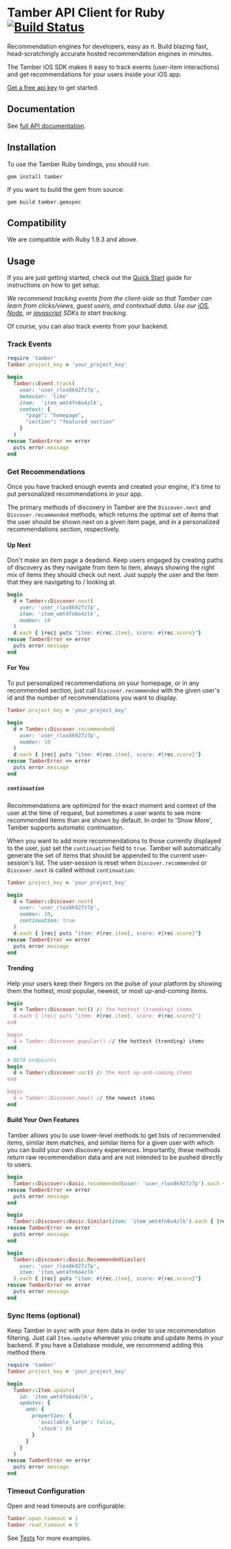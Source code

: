 # Tamber API Client for Ruby  [![Build Status](https://travis-ci.org/tamber/tamber-ruby.svg?branch=master)](https://travis-ci.org/tamber/tamber-ruby)

Recommendation engines for developers, easy as π. Build blazing fast, head-scratchingly accurate hosted recommendation engines in minutes.

The Tamber iOS SDK makes it easy to track events (user-item interactions) and get recommendations for your users inside your iOS app. 

[Get a free api key][homepage] to get started.

## Documentation

See [full API documentation][reference].

## Installation

To use the Tamber Ruby bindings, you should run:

```
gem install tamber
```

If you want to build the gem from source:

```
gem build tamber.gemspec
```

## Compatibility

We are compatible with Ruby 1.9.3 and above.


## Usage

If you are just getting started, check out the [Quick Start][quickstart] guide for instructions on how to get setup.

*We recommend tracking events from the client-side so that Tamber can learn from clicks/views, guest users, and contextual data. Use our [iOS][tamber-ios], [Node][tamber-node], or [javascript][tamber-js] SDKs to start tracking.* 

Of course, you can also track events from your backend.

### Track Events

```rb
require 'tamber'
Tamber.project_key = 'your_project_key'

begin
  Tamber::Event.track(
    user: 'user_rlox8k927z7p',
    behavior: 'like'
    item:  'item_wmt4fn6o4zlk',
    context: {
      "page": "homepage", 
      "section": "featured_section"
    }
  )
rescue TamberError => error
  puts error.message
end
```


### Get Recommendations

Once you have tracked enough events and created your engine, it's time to put personalized recommendations in your app.

The primary methods of discovery in Tamber are the `Discover.next` and `Discover.recommended` methods, which returns the optimal set of items that the user should be shown next on a given item page, and in a personalized recommendations section, respectively.

#### Up Next

Don't make an item page a deadend. Keep users engaged by creating paths of discovery as they navigate from item to item, always showing the right mix of items they should check out next. Just supply the user and the item that they are navigating to / looking at.

```rb
begin
  d = Tamber::Discover.next(
    user: 'user_rlox8k927z7p',
    item: 'item_wmt4fn6o4zlk',
    number: 14
  )
  d.each { |rec| puts "item: #{rec.item}, score: #{rec.score}"}
rescue TamberError => error
  puts error.message
end
```

#### For You

To put personalized recommendations on your homepage, or in any recommended section, just call `Discover.recommended` with the given user's id and the number of recommendations you want to display.

```rb
Tamber.project_key = 'your_project_key'

begin
  d = Tamber::Discover.recommended(
    user: 'user_rlox8k927z7p',
    number: 10
  )
  d.each { |rec| puts "item: #{rec.item}, score: #{rec.score}"}
rescue TamberError => error
  puts error.message
end
```


##### `continuation`

Recommendations are optimized for the exact moment and context of the user at the time of request, but sometimes a user wants to see more recommended items than are shown by default. In order to 'Show More', Tamber supports automatic continuation. 

When you want to add more recommendations to those currently displayed to the user, just set the `continuation` field to `true`. Tamber will automatically generate the set of items that should be appended to the current user-session's list. The user-session is reset when `Discover.recommended` or `Discover.next` is called without `continuation`.

```rb
Tamber.project_key = 'your_project_key'

begin
  d = Tamber::Discover.next(
    user: 'user_rlox8k927z7p',
    number: 10,
    continuation: true
  )
  d.each { |rec| puts "item: #{rec.item}, score: #{rec.score}"}
rescue TamberError => error
  puts error.message
end
```


#### Trending

Help your users keep their fingers on the pulse of your platform by showing them the hottest, most popular, newest, or most up-and-coming items.

```rb
begin
  d = Tamber::Discover.hot() // the hottest (trending) items
  d.each { |rec| puts "item: #{rec.item}, score: #{rec.score}"}
end

begin
  d = Tamber::Discover.popular() // the hottest (trending) items
end

# BETA endpoints
begin
  d = Tamber::Discover.uac() // the most up-and-coming items
end

begin
  d = Tamber::Discover.new() // the newest items
end
```

#### Build Your Own Features

Tamber allows you to use lower-level methods to get lists of recommended items, similar item matches, and similar items for a given user with which you can build your own discovery experiences. Importantly, these methods return raw recommendation data and are not intended to be pushed directly to users.

```rb
begin
  Tamber::Discover::Basic.recommended(user: 'user_rlox8k927z7p').each { |rec| puts "item: #{rec.item}, score: #{rec.score}"}
rescue TamberError => error
  puts error.message
end

begin
  Tamber::Discover::Basic.Similar(item: 'item_wmt4fn6o4zlk').each { |rec| puts "item: #{rec.item}, score: #{rec.score}"}
rescue TamberError => error
  puts error.message
end

begin
  Tamber::Discover::Basic.RecommendedSimilar(
    user: 'user_rlox8k927z7p',
    item: 'item_wmt4fn6o4zlk'
  ).each { |rec| puts "item: #{rec.item}, score: #{rec.score}"}
rescue TamberError => error
  puts error.message
end
```

### Sync Items (optional)

Keep Tamber in sync with your item data in order to use recommendation filtering. Just call `Item.update` wherever you create and update items in your backend. If you have a Database module, we recommend adding this method there.

```rb
require 'tamber'
Tamber.project_key = 'your_project_key'

begin
  Tamber::Item.update(
    id: 'item_wmt4fn6o4zlk',
    updates: {
      add: {
        properties: {
          'available_large': false,
          'stock': 89
        }
      }
    }
  )
rescue TamberError => error
  puts error.message
end
```

### Timeout Configuration

Open and read timeouts are configurable:

```rb
Tamber.open_timeout = 1
Tamber.read_timeout = 5
```

See [Tests](https://github.com/tamber/tamber-ruby/tree/master/test) for more examples.

[homepage]: https://tamber.com
[quickstart]: https://tamber.com/docs/start/
[reference]: https://tamber.com/docs/api
[dashboard]: https://dashboard.tamber.com/
[tamber-ios]: https://github.com/tamber/tamber-ios
[tamber-node]: https://github.com/tamber/tamber-node
[tamber-js]: https://github.com/tamber/tamber.js
